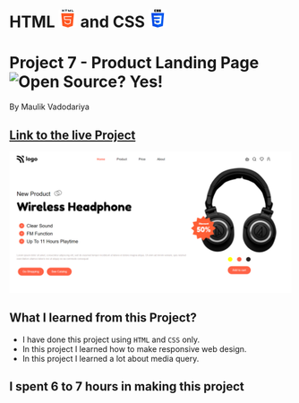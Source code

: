 # HTML ![](./readme-images/html-5-img.png) and CSS ![](./readme-images/css-3-img.png)

# Project 7 - Product Landing Page ![Open Source? Yes!](https://badgen.net/badge/Open%20Source%20%3F/Yes%21/blue?icon=github)

By Maulik Vadodariya

## [Link to the live Project](https://https://product-cart-web.netlify.app/)

![Completed Website](./readme-images/ScreenShot-20221106171227.png)

## What I learned from this Project?

- I have done this project using `HTML` and `CSS` only.
- In this project I learned how to make responsive web design.
- In this project I learned a lot about media query.

## I spent 6 to 7 hours in making this project

